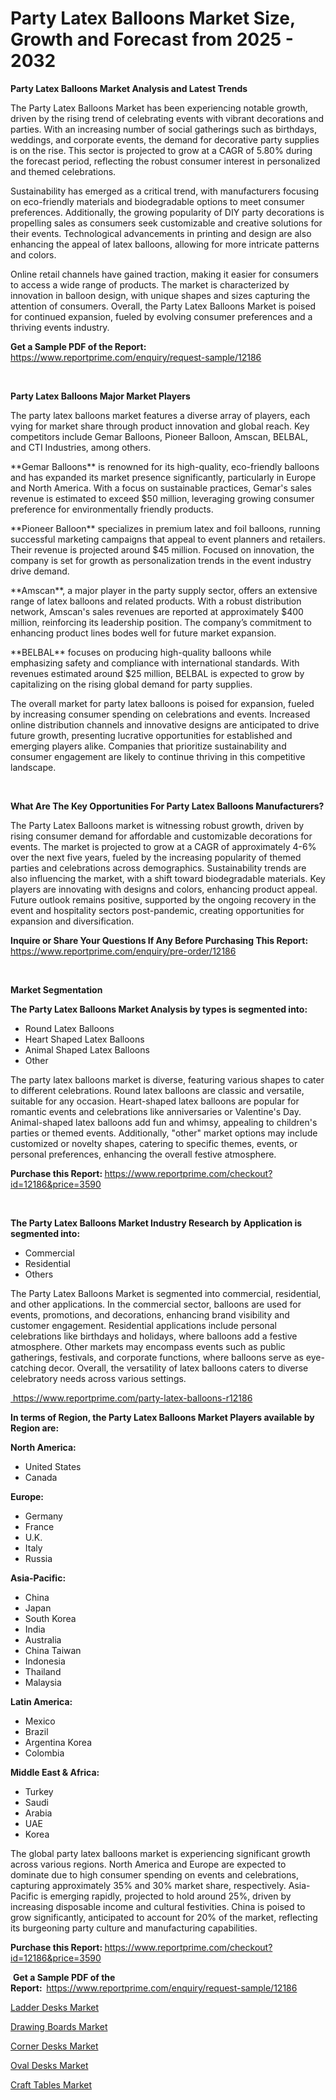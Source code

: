 <p><h1>Party Latex Balloons Market Size, Growth and Forecast from 2025 - 2032</h1></p><p><strong>Party Latex Balloons Market Analysis and Latest Trends</strong></p>
<p><p>The Party Latex Balloons Market has been experiencing notable growth, driven by the rising trend of celebrating events with vibrant decorations and parties. With an increasing number of social gatherings such as birthdays, weddings, and corporate events, the demand for decorative party supplies is on the rise. This sector is projected to grow at a CAGR of 5.80% during the forecast period, reflecting the robust consumer interest in personalized and themed celebrations.</p><p>Sustainability has emerged as a critical trend, with manufacturers focusing on eco-friendly materials and biodegradable options to meet consumer preferences. Additionally, the growing popularity of DIY party decorations is propelling sales as consumers seek customizable and creative solutions for their events. Technological advancements in printing and design are also enhancing the appeal of latex balloons, allowing for more intricate patterns and colors.</p><p>Online retail channels have gained traction, making it easier for consumers to access a wide range of products. The market is characterized by innovation in balloon design, with unique shapes and sizes capturing the attention of consumers. Overall, the Party Latex Balloons Market is poised for continued expansion, fueled by evolving consumer preferences and a thriving events industry.</p></p>
<p><strong>Get a Sample PDF of the Report:&nbsp;</strong> <a href="https://www.reportprime.com/enquiry/request-sample/12186?utm_campaign=7&utm_medium=2&utm_source=Github&utm_content=ia&utm_term=18032025&utm_id=party-latex-balloons">https://www.reportprime.com/enquiry/request-sample/12186</a></p>
<p>&nbsp;</p>
<p><strong>Party Latex Balloons Major Market Players</strong></p>
<p><p>The party latex balloons market features a diverse array of players, each vying for market share through product innovation and global reach. Key competitors include Gemar Balloons, Pioneer Balloon, Amscan, BELBAL, and CTI Industries, among others.</p><p>**Gemar Balloons** is renowned for its high-quality, eco-friendly balloons and has expanded its market presence significantly, particularly in Europe and North America. With a focus on sustainable practices, Gemar's sales revenue is estimated to exceed $50 million, leveraging growing consumer preference for environmentally friendly products.</p><p>**Pioneer Balloon** specializes in premium latex and foil balloons, running successful marketing campaigns that appeal to event planners and retailers. Their revenue is projected around $45 million. Focused on innovation, the company is set for growth as personalization trends in the event industry drive demand.</p><p>**Amscan**, a major player in the party supply sector, offers an extensive range of latex balloons and related products. With a robust distribution network, Amscan's sales revenues are reported at approximately $400 million, reinforcing its leadership position. The company’s commitment to enhancing product lines bodes well for future market expansion.</p><p>**BELBAL** focuses on producing high-quality balloons while emphasizing safety and compliance with international standards. With revenues estimated around $25 million, BELBAL is expected to grow by capitalizing on the rising global demand for party supplies.</p><p>The overall market for party latex balloons is poised for expansion, fueled by increasing consumer spending on celebrations and events. Increased online distribution channels and innovative designs are anticipated to drive future growth, presenting lucrative opportunities for established and emerging players alike. Companies that prioritize sustainability and consumer engagement are likely to continue thriving in this competitive landscape.</p></p>
<p>&nbsp;</p>
<p><strong>What Are The Key Opportunities For Party Latex Balloons Manufacturers?</strong></p>
<p><p>The Party Latex Balloons market is witnessing robust growth, driven by rising consumer demand for affordable and customizable decorations for events. The market is projected to grow at a CAGR of approximately 4-6% over the next five years, fueled by the increasing popularity of themed parties and celebrations across demographics. Sustainability trends are also influencing the market, with a shift toward biodegradable materials. Key players are innovating with designs and colors, enhancing product appeal. Future outlook remains positive, supported by the ongoing recovery in the event and hospitality sectors post-pandemic, creating opportunities for expansion and diversification.</p></p>
<p><strong>Inquire or Share Your Questions If Any Before Purchasing This Report:</strong> <a href="https://www.reportprime.com/enquiry/pre-order/12186?utm_campaign=7&utm_medium=2&utm_source=Github&utm_content=ia&utm_term=18032025&utm_id=party-latex-balloons">https://www.reportprime.com/enquiry/pre-order/12186</a></p>
<p>&nbsp;</p>
<p><strong>Market Segmentation</strong></p>
<p><strong>The Party Latex Balloons Market Analysis by types is segmented into:</strong></p>
<p><ul><li>Round Latex Balloons</li><li>Heart Shaped Latex Balloons</li><li>Animal Shaped Latex Balloons</li><li>Other</li></ul></p>
<p><p>The party latex balloons market is diverse, featuring various shapes to cater to different celebrations. Round latex balloons are classic and versatile, suitable for any occasion. Heart-shaped latex balloons are popular for romantic events and celebrations like anniversaries or Valentine's Day. Animal-shaped latex balloons add fun and whimsy, appealing to children's parties or themed events. Additionally, "other" market options may include customized or novelty shapes, catering to specific themes, events, or personal preferences, enhancing the overall festive atmosphere.</p></p>
<p><strong>Purchase this Report:&nbsp;</strong><a href="https://www.reportprime.com/checkout?id=12186&price=3590&utm_campaign=7&utm_medium=2&utm_source=Github&utm_content=ia&utm_term=18032025&utm_id=party-latex-balloons">https://www.reportprime.com/checkout?id=12186&price=3590</a></p>
<p>&nbsp;</p>
<p><strong>The Party Latex Balloons Market Industry Research by Application is segmented into:</strong></p>
<p><ul><li>Commercial</li><li>Residential</li><li>Others</li></ul></p>
<p><p>The Party Latex Balloons Market is segmented into commercial, residential, and other applications. In the commercial sector, balloons are used for events, promotions, and decorations, enhancing brand visibility and customer engagement. Residential applications include personal celebrations like birthdays and holidays, where balloons add a festive atmosphere. Other markets may encompass events such as public gatherings, festivals, and corporate functions, where balloons serve as eye-catching decor. Overall, the versatility of latex balloons caters to diverse celebratory needs across various settings.</p></p>
<p><a href="https://www.reportprime.com/party-latex-balloons-r12186?utm_campaign=7&utm_medium=2&utm_source=Github&utm_content=ia&utm_term=18032025&utm_id=party-latex-balloons">&nbsp;https://www.reportprime.com/party-latex-balloons-r12186</a></p>
<p><strong>In terms of Region, the Party Latex Balloons Market Players available by Region are:</strong></p>
<p>
    <p> <strong> North America: </strong>
        <ul>
            <li>United States</li>
            <li>Canada</li>
        </ul>
        </p> 
    <p> <strong> Europe: </strong>
        <ul>
            <li>Germany</li>
            <li>France</li>
            <li>U.K.</li>
            <li>Italy</li>
            <li>Russia</li>
        </ul>
        </p> 
    <p> <strong> Asia-Pacific: </strong>
        <ul>
            <li>China</li>
            <li>Japan</li>
            <li>South Korea</li>
            <li>India</li>
            <li>Australia</li>
            <li>China Taiwan</li>
            <li>Indonesia</li>
            <li>Thailand</li>
            <li>Malaysia</li>
        </ul>
        </p> 
    <p> <strong> Latin America: </strong>
        <ul>
            <li>Mexico</li>
            <li>Brazil</li>
            <li>Argentina Korea</li>
            <li>Colombia</li>
        </ul>
        </p> 
    <p> <strong> Middle East & Africa: </strong>
        <ul>
            <li>Turkey</li>
            <li>Saudi</li>
            <li>Arabia</li>
            <li>UAE</li>
            <li>Korea</li>
        </ul>
    </p>
    </p>
<p><p>The global party latex balloons market is experiencing significant growth across various regions. North America and Europe are expected to dominate due to high consumer spending on events and celebrations, capturing approximately 35% and 30% market share, respectively. Asia-Pacific is emerging rapidly, projected to hold around 25%, driven by increasing disposable income and cultural festivities. China is poised to grow significantly, anticipated to account for 20% of the market, reflecting its burgeoning party culture and manufacturing capabilities.</p></p>
<p><strong>Purchase this Report: </strong><a href="https://www.reportprime.com/checkout?id=12186&price=3590&utm_campaign=7&utm_medium=2&utm_source=Github&utm_content=ia&utm_term=18032025&utm_id=party-latex-balloons">https://www.reportprime.com/checkout?id=12186&price=3590</a></p>
<p>&nbsp;<strong>Get a Sample PDF of the Report:&nbsp;&nbsp;</strong><a href="https://www.reportprime.com/enquiry/request-sample/12186?utm_campaign=7&utm_medium=2&utm_source=Github&utm_content=ia&utm_term=18032025&utm_id=party-latex-balloons">https://www.reportprime.com/enquiry/request-sample/12186</a></p>
<p><strong></strong></p>
<p><p><a href="https://github.com/wyettillesr4/Market-Research-Report-List-1/blob/main/ladder-desks-market.md?utm_campaign=7&utm_medium=2&utm_source=Github&utm_content=ia&utm_term=18032025&utm_id=party-latex-balloons">Ladder Desks Market</a></p><p><a href="https://github.com/supashcriana/Market-Research-Report-List-1/blob/main/drawing-boards-market.md?utm_campaign=7&utm_medium=2&utm_source=Github&utm_content=ia&utm_term=18032025&utm_id=party-latex-balloons">Drawing Boards Market</a></p><p><a href="https://github.com/bufkamaiahi7/Market-Research-Report-List-1/blob/main/corner-desks-market.md?utm_campaign=7&utm_medium=2&utm_source=Github&utm_content=ia&utm_term=18032025&utm_id=party-latex-balloons">Corner Desks Market</a></p><p><a href="https://github.com/vigatoimrene04/Market-Research-Report-List-1/blob/main/oval-desks-market.md?utm_campaign=7&utm_medium=2&utm_source=Github&utm_content=ia&utm_term=18032025&utm_id=party-latex-balloons">Oval Desks Market</a></p><p><a href="https://github.com/gasiorgary79/Market-Research-Report-List-1/blob/main/craft-tables-market.md?utm_campaign=7&utm_medium=2&utm_source=Github&utm_content=ia&utm_term=18032025&utm_id=party-latex-balloons">Craft Tables Market</a></p></p>